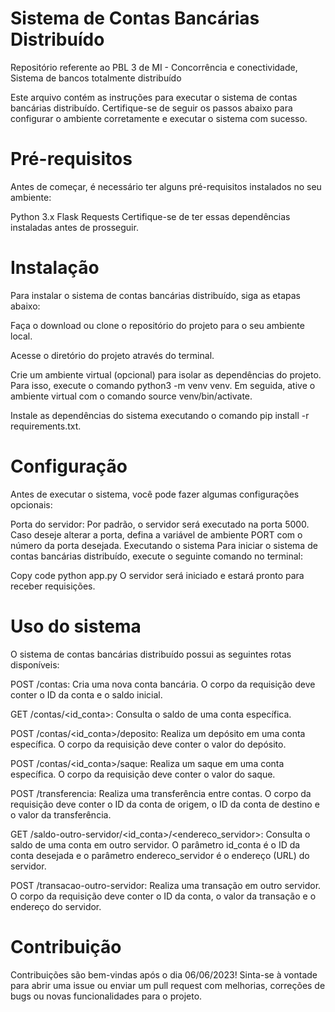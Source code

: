 # Sistema de Contas Bancárias Distribuído
Repositório referente ao PBL 3 de MI - Concorrência e conectividade, Sistema de bancos totalmente distribuído

Este arquivo contém as instruções para executar o sistema de contas bancárias distribuído. Certifique-se de seguir os passos abaixo para configurar o ambiente corretamente e executar o sistema com sucesso.

# Pré-requisitos
Antes de começar, é necessário ter alguns pré-requisitos instalados no seu ambiente:

Python 3.x
Flask
Requests
Certifique-se de ter essas dependências instaladas antes de prosseguir.

# Instalação
Para instalar o sistema de contas bancárias distribuído, siga as etapas abaixo:

Faça o download ou clone o repositório do projeto para o seu ambiente local.

Acesse o diretório do projeto através do terminal.

Crie um ambiente virtual (opcional) para isolar as dependências do projeto. Para isso, execute o comando python3 -m venv venv. Em seguida, ative o ambiente virtual com o comando source venv/bin/activate.

Instale as dependências do sistema executando o comando pip install -r requirements.txt.

# Configuração
Antes de executar o sistema, você pode fazer algumas configurações opcionais:

Porta do servidor: Por padrão, o servidor será executado na porta 5000. Caso deseje alterar a porta, defina a variável de ambiente PORT com o número da porta desejada.
Executando o sistema
Para iniciar o sistema de contas bancárias distribuído, execute o seguinte comando no terminal:

Copy code
python app.py
O servidor será iniciado e estará pronto para receber requisições.

# Uso do sistema
O sistema de contas bancárias distribuído possui as seguintes rotas disponíveis:

POST /contas: Cria uma nova conta bancária. O corpo da requisição deve conter o ID da conta e o saldo inicial.

GET /contas/<id_conta>: Consulta o saldo de uma conta específica.

POST /contas/<id_conta>/deposito: Realiza um depósito em uma conta específica. O corpo da requisição deve conter o valor do depósito.

POST /contas/<id_conta>/saque: Realiza um saque em uma conta específica. O corpo da requisição deve conter o valor do saque.

POST /transferencia: Realiza uma transferência entre contas. O corpo da requisição deve conter o ID da conta de origem, o ID da conta de destino e o valor da transferência.

GET /saldo-outro-servidor/<id_conta>/<endereco_servidor>: Consulta o saldo de uma conta em outro servidor. O parâmetro id_conta é o ID da conta desejada e o parâmetro endereco_servidor é o endereço (URL) do servidor.

POST /transacao-outro-servidor: Realiza uma transação em outro servidor. O corpo da requisição deve conter o ID da conta, o valor da transação e o endereço do servidor.

# Contribuição
Contribuições são bem-vindas após o dia 06/06/2023! Sinta-se à vontade para abrir uma issue ou enviar um pull request com melhorias, correções de bugs ou novas funcionalidades para o projeto.
